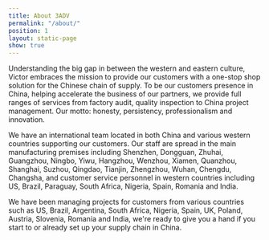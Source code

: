 ```yaml
---
title: About 3ADV
permalink: "/about/"
position: 1
layout: static-page
show: true
---
```


Understanding the big gap in between the western and eastern culture, Victor
embraces the mission to provide our customers with a one-stop shop solution for
the Chinese chain of supply. To be our customers presence in China, helping
accelerate the business of our partners, we provide full ranges of services from
factory audit, quality inspection to China project management. Our motto:
honesty, persistency, professionalism and innovation.

We have an international team located in both China and various western
countries supporting our customers. Our staff are spread in the main
manufacturing premises including Shenzhen, Dongguan, Zhuhai, Guangzhou, Ningbo,
Yiwu, Hangzhou, Wenzhou, Xiamen, Quanzhou, Shanghai, Suzhou, Qingdao, Tianjin,
Zhengzhou, Wuhan, Chengdu, Changsha, and customer service personnel in western
countries including US, Brazil, Paraguay, South Africa, Nigeria, Spain, Romania
and India.

We have been managing projects for customers from various countries such as US,
Brazil, Argentina, South Africa, Nigeria, Spain, UK, Poland, Austria, Slovenia,
Romania and India, we're ready to give you a hand if you start to or already set
up your supply chain in China. 
